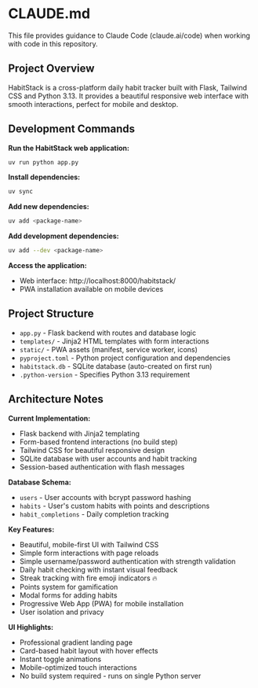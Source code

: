 # CLAUDE.md

This file provides guidance to Claude Code (claude.ai/code) when working with code in this repository.

## Project Overview

HabitStack is a cross-platform daily habit tracker built with Flask, Tailwind CSS and Python 3.13. It provides a beautiful responsive web interface with smooth interactions, perfect for mobile and desktop.

## Development Commands

**Run the HabitStack web application:**
```bash
uv run python app.py
```

**Install dependencies:**
```bash
uv sync
```

**Add new dependencies:**
```bash
uv add <package-name>
```

**Add development dependencies:**
```bash
uv add --dev <package-name>
```

**Access the application:**
- Web interface: http://localhost:8000/habitstack/
- PWA installation available on mobile devices

## Project Structure

- `app.py` - Flask backend with routes and database logic
- `templates/` - Jinja2 HTML templates with form interactions
- `static/` - PWA assets (manifest, service worker, icons)
- `pyproject.toml` - Python project configuration and dependencies
- `habitstack.db` - SQLite database (auto-created on first run)
- `.python-version` - Specifies Python 3.13 requirement

## Architecture Notes

**Current Implementation:**
- Flask backend with Jinja2 templating
- Form-based frontend interactions (no build step)
- Tailwind CSS for beautiful responsive design
- SQLite database with user accounts and habit tracking
- Session-based authentication with flash messages

**Database Schema:**
- `users` - User accounts with bcrypt password hashing
- `habits` - User's custom habits with points and descriptions
- `habit_completions` - Daily completion tracking

**Key Features:**
- Beautiful, mobile-first UI with Tailwind CSS
- Simple form interactions with page reloads
- Simple username/password authentication with strength validation
- Daily habit checking with instant visual feedback
- Streak tracking with fire emoji indicators 🔥
- Points system for gamification
- Modal forms for adding habits
- Progressive Web App (PWA) for mobile installation
- User isolation and privacy

**UI Highlights:**
- Professional gradient landing page
- Card-based habit layout with hover effects
- Instant toggle animations
- Mobile-optimized touch interactions
- No build system required - runs on single Python server